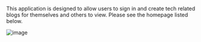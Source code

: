 This application is designed to allow users to sign in and create tech related blogs for themselves and others to view. Please see the homepage listed below.

![image](https://user-images.githubusercontent.com/84113171/131905060-d2196220-f9d0-46fb-86ef-76d4855ed7d4.png)

